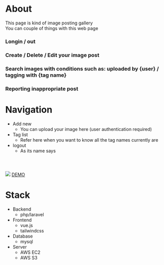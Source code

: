 # About
This page is kind of image posting gallery <br/>
You can couple of things with this web page
<h3>Longin / out</h3>
<h3>Create / Delete / Edit your image post</h3>
<h3>Search images with conditions such as: uploaded by {user} / tagging with {tag name} </h3>
<h3>Reporting inappropriate post</h3>

# Navigation
- Add new
    - You can upload your image here (user authentication required)
- Tag list
    - Refer here when you want to know all the tag names currently are
- logout
    - As its name says

# 
<br/>
<img src="https://raw.githubusercontent.com/Sessho-maru/TulGallery/master/example.gif" />
<a href="http://54.191.244.132/imgs" target="_blank">DEMO</a>

# Stack
- Backend
    - php/laravel
- Frontend
    - vue.js
    - tailwindcss
- Database
    - mysql
- Server
    - AWS EC2
    - AWS S3
